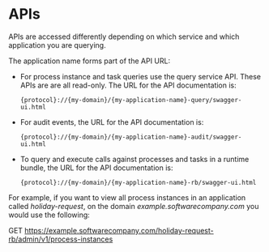 # APIs
APIs are accessed differently depending on which service and which application you are querying.

The application name forms part of the API URL:

* For process instance and task queries use the query service API. These APIs are are all read-only. The URL for the API documentation is:  

	`{protocol}://{my-domain}/{my-application-name}-query/swagger-ui.html`

* For audit events, the URL for the API documentation is: 

	`{protocol}://{my-domain}/{my-application-name}-audit/swagger-ui.html`

* To query and execute calls against processes and tasks in a runtime bundle, the URL for the API documentation is: 

	`{protocol}://{my-domain}/{my-application-name}-rb/swagger-ui.html`

For example, if you want to view all process instances in an application called *holiday-request*, on the domain *example.softwarecompany.com* you would use the following:

GET https://example.softwarecompany.com/holiday-request-rb/admin/v1/process-instances
